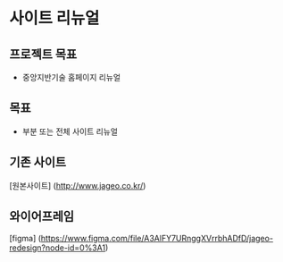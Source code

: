 # 사이트 리뉴얼

## 프로젝트 목표
* 중앙지반기술 홈페이지 리뉴얼

## 목표
* 부분 또는 전체 사이트 리뉴얼

## 기존 사이트
[원본사이트] (http://www.jageo.co.kr/)

## 와이어프레임
[figma] (https://www.figma.com/file/A3AlFY7URnggXVrrbhADfD/jageo-redesign?node-id=0%3A1)